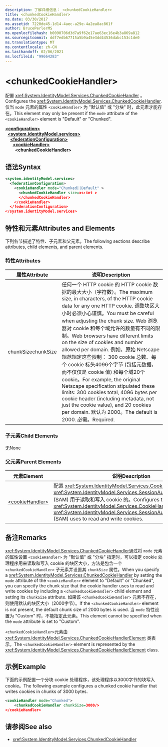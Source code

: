 ```yaml
---
description: 了解详细信息： <chunkedCookieHandler>
title: <chunkedCookieHandler>
ms.date: 03/30/2017
ms.assetid: 7220de45-1d14-4aec-a29e-4a2ea8ac861f
author: BrucePerlerMS
ms.openlocfilehash: b0090706d3d7a9f62e17ae63ec16e4b3a869a812
ms.sourcegitcommit: ddf7edb67715a5b9a45e3dd44536dabc153c1de0
ms.translationtype: MT
ms.contentlocale: zh-CN
ms.lasthandoff: 02/06/2021
ms.locfileid: "99664283"
---
```

# \<chunkedCookieHandler>

<span data-ttu-id="0dbbf-102">配置 <xref:System.IdentityModel.Services.ChunkedCookieHandler> 。</span><span class="sxs-lookup"><span data-stu-id="0dbbf-102">Configures the <xref:System.IdentityModel.Services.ChunkedCookieHandler>.</span></span> <span data-ttu-id="0dbbf-103">仅当 `mode` 元素的属性 `<cookieHandler>` 为 "默认值" 或 "分块" 时，此元素才能存在。</span><span class="sxs-lookup"><span data-stu-id="0dbbf-103">This element may only be present if the `mode` attribute of the `<cookieHandler>` element is "Default" or "Chunked".</span></span>  
  
[**\<configuration>**](../configuration-element.md)\
&nbsp;&nbsp;[**\<system.identityModel.services>**](system-identitymodel-services.md)\
&nbsp;&nbsp;&nbsp;&nbsp;[**\<federationConfiguration>**](federationconfiguration.md)\
&nbsp;&nbsp;&nbsp;&nbsp;&nbsp;&nbsp;[**\<cookieHandler>**](cookiehandler.md)\
&nbsp;&nbsp;&nbsp;&nbsp;&nbsp;&nbsp;&nbsp;&nbsp;**\<chunkedCookieHandler>**  
  
## <a name="syntax"></a><span data-ttu-id="0dbbf-104">语法</span><span class="sxs-lookup"><span data-stu-id="0dbbf-104">Syntax</span></span>  
  
```xml  
<system.identityModel.services>  
  <federationConfiguration>  
    <cookieHandler mode="Chunked||Default" >  
      <chunkedCookieHandler size=xs:int >  
      </chunkedCookieHandler>  
    </cookieHandler>  
  </federationConfiguration>  
</system.identityModel.services>  
```  
  
## <a name="attributes-and-elements"></a><span data-ttu-id="0dbbf-105">特性和元素</span><span class="sxs-lookup"><span data-stu-id="0dbbf-105">Attributes and Elements</span></span>  

 <span data-ttu-id="0dbbf-106">下列各节描述了特性、子元素和父元素。</span><span class="sxs-lookup"><span data-stu-id="0dbbf-106">The following sections describe attributes, child elements, and parent elements.</span></span>  
  
### <a name="attributes"></a><span data-ttu-id="0dbbf-107">特性</span><span class="sxs-lookup"><span data-stu-id="0dbbf-107">Attributes</span></span>  
  
|<span data-ttu-id="0dbbf-108">属性</span><span class="sxs-lookup"><span data-stu-id="0dbbf-108">Attribute</span></span>|<span data-ttu-id="0dbbf-109">说明</span><span class="sxs-lookup"><span data-stu-id="0dbbf-109">Description</span></span>|  
|---------------|-----------------|  
|<span data-ttu-id="0dbbf-110">chunkSize</span><span class="sxs-lookup"><span data-stu-id="0dbbf-110">chunkSize</span></span>|<span data-ttu-id="0dbbf-111">任何一个 HTTP cookie 的 HTTP cookie 数据的最大大小（字符数）。</span><span class="sxs-lookup"><span data-stu-id="0dbbf-111">The maximum size, in characters, of the HTTP cookie data for any one HTTP cookie.</span></span> <span data-ttu-id="0dbbf-112">调整块区大小时必须小心谨慎。</span><span class="sxs-lookup"><span data-stu-id="0dbbf-112">You must be careful when adjusting the chunk size.</span></span> <span data-ttu-id="0dbbf-113">Web 浏览器对 cookie 和每个域允许的数量有不同的限制。</span><span class="sxs-lookup"><span data-stu-id="0dbbf-113">Web browsers have different limits on the size of cookies and number allowed per domain.</span></span> <span data-ttu-id="0dbbf-114">例如，原始 Netscape 规范规定这些限制： 300 cookie 总数、每个 cookie 标头4096个字节 (包括元数据，而不仅仅是 cookie 值) 和每个域20个 cookie。</span><span class="sxs-lookup"><span data-stu-id="0dbbf-114">For example, the original Netscape specification stipulated these limits: 300 cookies total, 4096 bytes per cookie header (including metadata, not just the cookie value), and 20 cookies per domain.</span></span> <span data-ttu-id="0dbbf-115">默认为 2000。</span><span class="sxs-lookup"><span data-stu-id="0dbbf-115">The default is 2000.</span></span> <span data-ttu-id="0dbbf-116">必需。</span><span class="sxs-lookup"><span data-stu-id="0dbbf-116">Required.</span></span>|  
  
### <a name="child-elements"></a><span data-ttu-id="0dbbf-117">子元素</span><span class="sxs-lookup"><span data-stu-id="0dbbf-117">Child Elements</span></span>  

 <span data-ttu-id="0dbbf-118">无</span><span class="sxs-lookup"><span data-stu-id="0dbbf-118">None</span></span>  
  
### <a name="parent-elements"></a><span data-ttu-id="0dbbf-119">父元素</span><span class="sxs-lookup"><span data-stu-id="0dbbf-119">Parent Elements</span></span>  
  
|<span data-ttu-id="0dbbf-120">元素</span><span class="sxs-lookup"><span data-stu-id="0dbbf-120">Element</span></span>|<span data-ttu-id="0dbbf-121">说明</span><span class="sxs-lookup"><span data-stu-id="0dbbf-121">Description</span></span>|  
|-------------|-----------------|  
|[\<cookieHandler>](cookiehandler.md)|<span data-ttu-id="0dbbf-122">配置 <xref:System.IdentityModel.Services.CookieHandler> <xref:System.IdentityModel.Services.SessionAuthenticationModule> (SAM) 用于读取和写入 cookie 的。</span><span class="sxs-lookup"><span data-stu-id="0dbbf-122">Configures the <xref:System.IdentityModel.Services.CookieHandler> that the <xref:System.IdentityModel.Services.SessionAuthenticationModule> (SAM) uses to read and write cookies.</span></span>|  
  
## <a name="remarks"></a><span data-ttu-id="0dbbf-123">备注</span><span class="sxs-lookup"><span data-stu-id="0dbbf-123">Remarks</span></span>  

 <span data-ttu-id="0dbbf-124"><xref:System.IdentityModel.Services.ChunkedCookieHandler>通过将 `mode` 元素的属性设置 `<cookieHandler>` 为 "默认值" 或 "分块" 指定时，可以指定 cookie 处理程序用来读取和写入 cookie 的块区大小，方法是包含一个 `<chunkedCookieHandler>` 子元素并设置其 `chunkSize` 属性。</span><span class="sxs-lookup"><span data-stu-id="0dbbf-124">When you specify a <xref:System.IdentityModel.Services.ChunkedCookieHandler> by setting the `mode` attribute of the `<cookieHandler>` element to "Default" or "Chunked", you can specify the chunk size that the cookie handler uses to read and write cookies by including a `<chunkedCookieHandler>` child element and setting its `chunkSize` attribute.</span></span> <span data-ttu-id="0dbbf-125">如果该 `<chunkedCookieHandler>` 元素不存在，则使用默认的块区大小（2000字节）。</span><span class="sxs-lookup"><span data-stu-id="0dbbf-125">If the `<chunkedCookieHandler>` element is not present, the default chunk size of 2000 bytes is used.</span></span> <span data-ttu-id="0dbbf-126">当 `mode` 特性设置为 "Custom" 时，不能指定此元素。</span><span class="sxs-lookup"><span data-stu-id="0dbbf-126">This element cannot be specified when the `mode` attribute is set to "Custom".</span></span>  
  
 <span data-ttu-id="0dbbf-127">`<chunkedCookieHandler>`元素由 <xref:System.IdentityModel.Services.ChunkedCookieHandlerElement> 类表示。</span><span class="sxs-lookup"><span data-stu-id="0dbbf-127">The `<chunkedCookieHandler>` element is represented by the <xref:System.IdentityModel.Services.ChunkedCookieHandlerElement> class.</span></span>  
  
## <a name="example"></a><span data-ttu-id="0dbbf-128">示例</span><span class="sxs-lookup"><span data-stu-id="0dbbf-128">Example</span></span>  

 <span data-ttu-id="0dbbf-129">下面的示例配置一个分块 cookie 处理程序，该处理程序以3000字节的块写入 cookie。</span><span class="sxs-lookup"><span data-stu-id="0dbbf-129">The following example configures a chunked cookie handler that writes cookies in chunks of 3000 bytes.</span></span>  
  
```xml  
<cookieHandler mode="Chunked">  
    <chunkedCookieHandler chunkSize=3000/>  
</cookieHandler>  
```  
  
## <a name="see-also"></a><span data-ttu-id="0dbbf-130">请参阅</span><span class="sxs-lookup"><span data-stu-id="0dbbf-130">See also</span></span>

- <xref:System.IdentityModel.Services.ChunkedCookieHandler>
